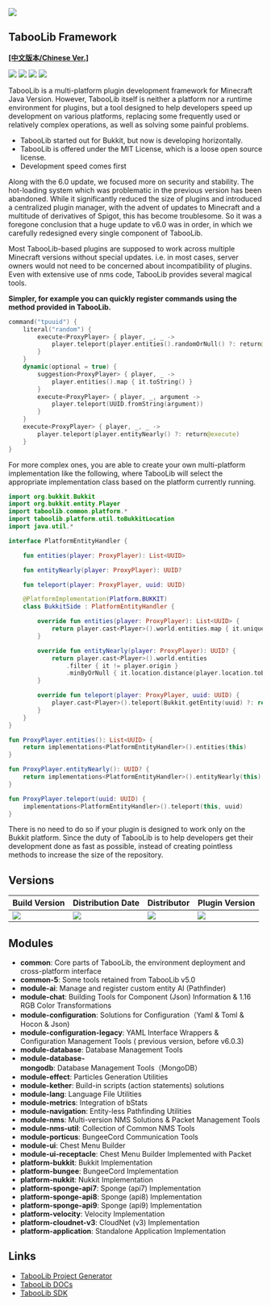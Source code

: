 ![](https://wiki.ptms.ink/images/6/69/Taboolib-png-blue-v2.png)

## TabooLib Framework 

[**[中文版本/Chinese Ver.]**](https://github.com/TabooLib/TabooLib/blob/master/README-CN.md)

[![](https://app.codacy.com/project/badge/Grade/3e9c747cd4aa484ab7cd74b7666c4c43)](https://www.codacy.com/gh/TabooLib/TabooLib/dashboard?utm_source=github.com&amp;utm_medium=referral&amp;utm_content=TabooLib/TabooLib&amp;utm_campaign=Badge_Grade)
[![](https://www.codefactor.io/repository/github/taboolib/taboolib/badge)](https://www.codefactor.io/repository/github/taboolib/taboolib)
![](https://img.shields.io/github/contributors/taboolib/taboolib)
![](https://img.shields.io/github/languages/code-size/taboolib/taboolib)

TabooLib is a multi-platform plugin development framework for Minecraft Java Version. However, TabooLib itself is neither a platform nor a runtime environment for plugins, but a tool designed to help developers speed up development on various platforms, replacing some frequently used or relatively complex operations, as well as solving some painful problems.

+ TabooLib started out for Bukkit, but now is developing horizontally.
+ TabooLib is offered under the MIT License, which is a loose open source license.
+ Development speed comes first

Along with the 6.0 update, we focused more on security and stability. The hot-loading system which was problematic in the previous version has been abandoned. While it significantly reduced the size of plugins and introduced a centralized plugin manager, with the advent of updates to Minecraft and a multitude of derivatives of Spigot, this has become troublesome. So it was a foregone conclusion that a huge update to v6.0 was in order, in which we carefully redesigned every single component of TabooLib.

Most TabooLib-based plugins are supposed to work across multiple Minecraft versions without special updates. i.e. in most cases, server owners would not need to be concerned about incompatibility of plugins. Even with extensive use of nms code, TabooLib provides several magical tools.

**Simpler, for example you can quickly register commands using the method provided in TabooLib.**

```kotlin
command("tpuuid") {
    literal("random") {
        execute<ProxyPlayer> { player, _, _ ->
            player.teleport(player.entities().randomOrNull() ?: return@execute)
        }
    }
    dynamic(optional = true) {
        suggestion<ProxyPlayer> { player, _ ->
            player.entities().map { it.toString() }
        }
        execute<ProxyPlayer> { player, _, argument ->
            player.teleport(UUID.fromString(argument))
        }
    }
    execute<ProxyPlayer> { player, _, _ ->
        player.teleport(player.entityNearly() ?: return@execute)
    }
}
```

For more complex ones, you are able to create your own multi-platform implementation like the following, where TabooLib will select the appropriate implementation class based on the platform currently running.

```kotlin
import org.bukkit.Bukkit
import org.bukkit.entity.Player
import taboolib.common.platform.*
import taboolib.platform.util.toBukkitLocation
import java.util.*

interface PlatformEntityHandler {

    fun entities(player: ProxyPlayer): List<UUID>

    fun entityNearly(player: ProxyPlayer): UUID?

    fun teleport(player: ProxyPlayer, uuid: UUID)

    @PlatformImplementation(Platform.BUKKIT)
    class BukkitSide : PlatformEntityHandler {

        override fun entities(player: ProxyPlayer): List<UUID> {
            return player.cast<Player>().world.entities.map { it.uniqueId }
        }

        override fun entityNearly(player: ProxyPlayer): UUID? {
            return player.cast<Player>().world.entities
                .filter { it != player.origin }
                .minByOrNull { it.location.distance(player.location.toBukkitLocation()) }?.uniqueId
        }

        override fun teleport(player: ProxyPlayer, uuid: UUID) {
            player.cast<Player>().teleport(Bukkit.getEntity(uuid) ?: return)
        }
    }
}

fun ProxyPlayer.entities(): List<UUID> {
    return implementations<PlatformEntityHandler>().entities(this)
}

fun ProxyPlayer.entityNearly(): UUID? {
    return implementations<PlatformEntityHandler>().entityNearly(this)
}

fun ProxyPlayer.teleport(uuid: UUID) {
    implementations<PlatformEntityHandler>().teleport(this, uuid)
}
```

There is no need to do so if your plugin is designed to work only on the Bukkit platform. Since the duty of TabooLib is to help developers get their development done as fast as possible, instead of creating pointless methods to increase the size of the repository.

## Versions

| Build Version | Distribution Date | Distributor | Plugin Version |
| --- | --- | --- | --- |
| ![](https://img.shields.io/badge/dynamic/json?label=Version&query=%24.tag_name&url=https%3A%2F%2Fapi.github.com%2Frepos%2FTabooLib%2FTabooLib%2Freleases%2Flatest) | ![](https://img.shields.io/badge/dynamic/json?label=Date&query=%24.created_at&url=https%3A%2F%2Fapi.github.com%2Frepos%2FTabooLib%2FTabooLib%2Freleases%2Flatest) | ![](https://img.shields.io/badge/dynamic/json?label=Author&query=%24.author.login&url=https%3A%2F%2Fapi.github.com%2Frepos%2FTabooLib%2FTabooLib%2Freleases%2Flatest) | ![](https://img.shields.io/badge/dynamic/json?label=Plugin&query=%24.tag_name&url=https%3A%2F%2Fapi.github.com%2Frepos%2FTabooLib%2Ftaboolib-gradle-plugin%2Freleases%2Flatest) |

## Modules

+ __common__: Core parts of TabooLib, the environment deployment and cross-platform interface
+ __common-5__: Some tools retained from TabooLib v5.0
+ __module-ai__: Manage and register custom entity AI (Pathfinder)
+ __module-chat__: Building Tools for Component (Json) Information & 1.16 RGB Color Transformations
+ __module-configuration__: Solutions for Configuration（Yaml & Toml & Hocon & Json)
+ __module-configuration-legacy__: YAML Interface Wrappers & Configuration Management Tools ( previous version, before v6.0.3)
+ __module-database__: Database Management Tools
+ __module-database-mongodb__: Database Management Tools（MongoDB）
+ __module-effect__: Particles Generation Utilities
+ __module-kether__: Build-in scripts (action statements) solutions
+ __module-lang__: Language File Utilities
+ __module-metrics__: Integration of bStats
+ __module-navigation__: Entity-less Pathfinding Utilities
+ __module-nms__: Multi-version NMS Solutions & Packet Management Tools
+ __module-nms-util__: Collection of Common NMS Tools
+ __module-porticus__: BungeeCord Communication Tools
+ __module-ui__: Chest Menu Builder
+ __module-ui-receptacle__: Chest Menu Builder Implemented with Packet
+ __platform-bukkit__: Bukkit Implementation
+ __platform-bungee__: BungeeCord Implementation
+ __platform-nukkit__: Nukkit Implementation
+ __platform-sponge-api7__: Sponge (api7) Implementation
+ __platform-sponge-api8__: Sponge (api8) Implementation
+ __platform-sponge-api9__: Sponge (api9) Implementation
+ __platform-velocity__: Velocity Implementation
+ __platform-cloudnet-v3__: CloudNet (v3) Implementation
+ __platform-application__: Standalone Application Implementation

## Links

+ [TabooLib Project Generator](https://get.tabooproject.org)
+ [TabooLib DOCs](https://docs.tabooproject.org)
+ [TabooLib SDK](https://github.com/taboolib/taboolib-sdk)


